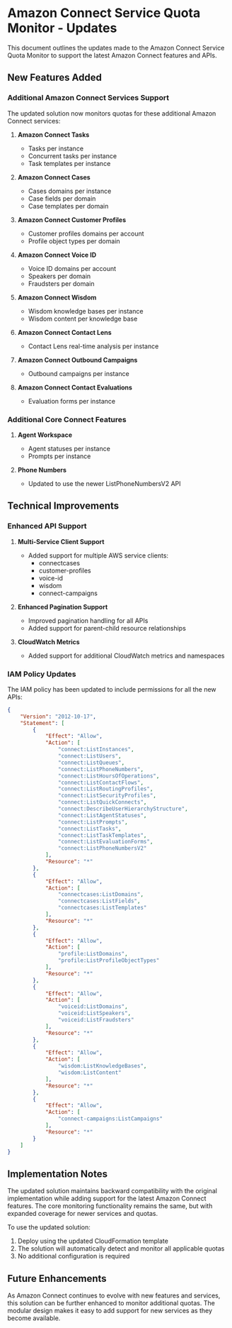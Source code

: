 # Amazon Connect Service Quota Monitor - Updates

This document outlines the updates made to the Amazon Connect Service Quota Monitor to support the latest Amazon Connect features and APIs.

## New Features Added

### Additional Amazon Connect Services Support

The updated solution now monitors quotas for these additional Amazon Connect services:

1. **Amazon Connect Tasks**
   - Tasks per instance
   - Concurrent tasks per instance
   - Task templates per instance

2. **Amazon Connect Cases**
   - Cases domains per instance
   - Case fields per domain
   - Case templates per domain

3. **Amazon Connect Customer Profiles**
   - Customer profiles domains per account
   - Profile object types per domain

4. **Amazon Connect Voice ID**
   - Voice ID domains per account
   - Speakers per domain
   - Fraudsters per domain

5. **Amazon Connect Wisdom**
   - Wisdom knowledge bases per instance
   - Wisdom content per knowledge base

6. **Amazon Connect Contact Lens**
   - Contact Lens real-time analysis per instance

7. **Amazon Connect Outbound Campaigns**
   - Outbound campaigns per instance

8. **Amazon Connect Contact Evaluations**
   - Evaluation forms per instance

### Additional Core Connect Features

1. **Agent Workspace**
   - Agent statuses per instance
   - Prompts per instance

2. **Phone Numbers**
   - Updated to use the newer ListPhoneNumbersV2 API

## Technical Improvements

### Enhanced API Support

1. **Multi-Service Client Support**
   - Added support for multiple AWS service clients:
     - connectcases
     - customer-profiles
     - voice-id
     - wisdom
     - connect-campaigns

2. **Enhanced Pagination Support**
   - Improved pagination handling for all APIs
   - Added support for parent-child resource relationships

3. **CloudWatch Metrics**
   - Added support for additional CloudWatch metrics and namespaces

### IAM Policy Updates

The IAM policy has been updated to include permissions for all the new APIs:

```json
{
    "Version": "2012-10-17",
    "Statement": [
        {
            "Effect": "Allow",
            "Action": [
                "connect:ListInstances",
                "connect:ListUsers",
                "connect:ListQueues",
                "connect:ListPhoneNumbers",
                "connect:ListHoursOfOperations",
                "connect:ListContactFlows",
                "connect:ListRoutingProfiles",
                "connect:ListSecurityProfiles",
                "connect:ListQuickConnects",
                "connect:DescribeUserHierarchyStructure",
                "connect:ListAgentStatuses",
                "connect:ListPrompts",
                "connect:ListTasks",
                "connect:ListTaskTemplates",
                "connect:ListEvaluationForms",
                "connect:ListPhoneNumbersV2"
            ],
            "Resource": "*"
        },
        {
            "Effect": "Allow",
            "Action": [
                "connectcases:ListDomains",
                "connectcases:ListFields",
                "connectcases:ListTemplates"
            ],
            "Resource": "*"
        },
        {
            "Effect": "Allow",
            "Action": [
                "profile:ListDomains",
                "profile:ListProfileObjectTypes"
            ],
            "Resource": "*"
        },
        {
            "Effect": "Allow",
            "Action": [
                "voiceid:ListDomains",
                "voiceid:ListSpeakers",
                "voiceid:ListFraudsters"
            ],
            "Resource": "*"
        },
        {
            "Effect": "Allow",
            "Action": [
                "wisdom:ListKnowledgeBases",
                "wisdom:ListContent"
            ],
            "Resource": "*"
        },
        {
            "Effect": "Allow",
            "Action": [
                "connect-campaigns:ListCampaigns"
            ],
            "Resource": "*"
        }
    ]
}
```

## Implementation Notes

The updated solution maintains backward compatibility with the original implementation while adding support for the latest Amazon Connect features. The core monitoring functionality remains the same, but with expanded coverage for newer services and quotas.

To use the updated solution:

1. Deploy using the updated CloudFormation template
2. The solution will automatically detect and monitor all applicable quotas
3. No additional configuration is required

## Future Enhancements

As Amazon Connect continues to evolve with new features and services, this solution can be further enhanced to monitor additional quotas. The modular design makes it easy to add support for new services as they become available.